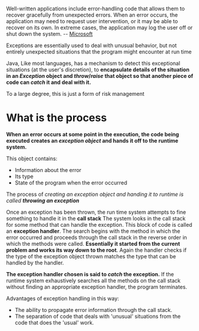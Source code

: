 Well-written applications include error-handling code that allows them to recover gracefully from unexpected errors. When an error occurs, the application may need to request user intervention, or it may be able to recover on its own. In extreme cases, the application may log the user off or shut down the system. -- [Microsoft](https://docs.microsoft.com/en-my/windows/win32/debug/error-handling)

Exceptions are essentially used to deal with unusual behavior, but not entirely unexpected situations that the program might encounter at run time

Java, Like most languages, has a mechanism to detect this exceptional situations (at the user's discretion), to **encapsulate details of the situation in an _Exception_ object and _throw_/_raise_ that object so that another piece of code can _catch_ it and deal with it.**

To a large degree, this is just a form of risk management

# What is the process
**When an error occurs at some point in the execution, the code being executed creates an _exception object_ and hands it off to the runtime system.**

This object contains:
- Information about the error
- Its type
- State of the program when the error occurred

The process of *creating an exception object and handing it to runtime is called **throwing an exception***


Once an exception has been thrown, the run time system attempts to fine something to handle it in the **call stack**
The system looks in the call stack for some method that can handle the exception. This block of code is called an **exception handler**. The search begins with the method in which the error occurred and proceeds through the call stack in the reverse order in which the methods were called. **Essentially it started from the current problem and works its way down to the root**. Again the handler checks if the type of the exception object thrown matches the type that can be handled by the handler.

**The exception handler chosen is said to _catch_ the exception.** If the runtime system exhaustively searches all the methods on the call stack without finding an appropriate exception handler, the program terminates.

Advantages of exception handling in this way:

-   The ability to propagate error information through the call stack.
-   The separation of code that deals with 'unusual' situations from the code that does the 'usual' work.
